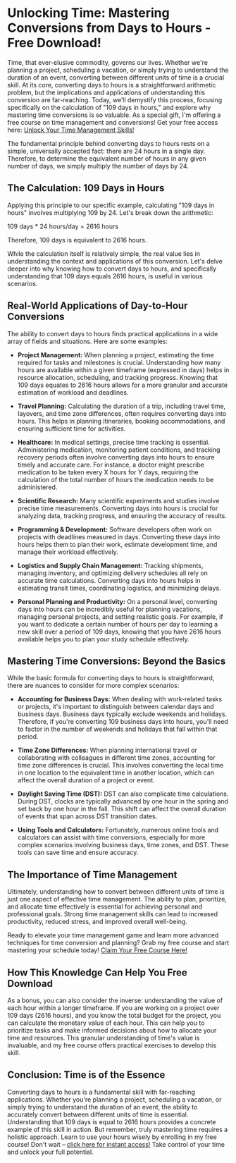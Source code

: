 # Unlocking Time: Mastering Conversions from Days to Hours - Free Download!

Time, that ever-elusive commodity, governs our lives. Whether we're planning a project, scheduling a vacation, or simply trying to understand the duration of an event, converting between different units of time is a crucial skill. At its core, converting days to hours is a straightforward arithmetic problem, but the implications and applications of understanding this conversion are far-reaching. Today, we’ll demystify this process, focusing specifically on the calculation of "109 days in hours," and explore why mastering time conversions is so valuable. As a special gift, I'm offering a free course on time management and conversions! Get your free access here: [Unlock Your Time Management Skills!](https://udemywork.com/109-days-in-hours)

The fundamental principle behind converting days to hours rests on a simple, universally accepted fact: there are 24 hours in a single day. Therefore, to determine the equivalent number of hours in any given number of days, we simply multiply the number of days by 24.

## The Calculation: 109 Days in Hours

Applying this principle to our specific example, calculating "109 days in hours" involves multiplying 109 by 24.  Let's break down the arithmetic:

109 days * 24 hours/day = 2616 hours

Therefore, 109 days is equivalent to 2616 hours.

While the calculation itself is relatively simple, the real value lies in understanding the context and applications of this conversion. Let's delve deeper into why knowing how to convert days to hours, and specifically understanding that 109 days equals 2616 hours, is useful in various scenarios.

## Real-World Applications of Day-to-Hour Conversions

The ability to convert days to hours finds practical applications in a wide array of fields and situations. Here are some examples:

*   **Project Management:**  When planning a project, estimating the time required for tasks and milestones is crucial.  Understanding how many hours are available within a given timeframe (expressed in days) helps in resource allocation, scheduling, and tracking progress.  Knowing that 109 days equates to 2616 hours allows for a more granular and accurate estimation of workload and deadlines.

*   **Travel Planning:**  Calculating the duration of a trip, including travel time, layovers, and time zone differences, often requires converting days into hours. This helps in planning itineraries, booking accommodations, and ensuring sufficient time for activities.

*   **Healthcare:**  In medical settings, precise time tracking is essential.  Administering medication, monitoring patient conditions, and tracking recovery periods often involve converting days into hours to ensure timely and accurate care. For instance, a doctor might prescribe medication to be taken every X hours for Y days, requiring the calculation of the total number of hours the medication needs to be administered.

*   **Scientific Research:**  Many scientific experiments and studies involve precise time measurements.  Converting days into hours is crucial for analyzing data, tracking progress, and ensuring the accuracy of results.

*   **Programming & Development:** Software developers often work on projects with deadlines measured in days. Converting these days into hours helps them to plan their work, estimate development time, and manage their workload effectively.

*   **Logistics and Supply Chain Management:**  Tracking shipments, managing inventory, and optimizing delivery schedules all rely on accurate time calculations. Converting days into hours helps in estimating transit times, coordinating logistics, and minimizing delays.

*   **Personal Planning and Productivity:**  On a personal level, converting days into hours can be incredibly useful for planning vacations, managing personal projects, and setting realistic goals. For example, if you want to dedicate a certain number of hours per day to learning a new skill over a period of 109 days, knowing that you have 2616 hours available helps you to plan your study schedule effectively.

## Mastering Time Conversions: Beyond the Basics

While the basic formula for converting days to hours is straightforward, there are nuances to consider for more complex scenarios:

*   **Accounting for Business Days:** When dealing with work-related tasks or projects, it's important to distinguish between calendar days and business days. Business days typically exclude weekends and holidays. Therefore, if you're converting 109 business days into hours, you'll need to factor in the number of weekends and holidays that fall within that period.

*   **Time Zone Differences:**  When planning international travel or collaborating with colleagues in different time zones, accounting for time zone differences is crucial. This involves converting the local time in one location to the equivalent time in another location, which can affect the overall duration of a project or event.

*   **Daylight Saving Time (DST):**  DST can also complicate time calculations. During DST, clocks are typically advanced by one hour in the spring and set back by one hour in the fall. This shift can affect the overall duration of events that span across DST transition dates.

*   **Using Tools and Calculators:**  Fortunately, numerous online tools and calculators can assist with time conversions, especially for more complex scenarios involving business days, time zones, and DST. These tools can save time and ensure accuracy.

## The Importance of Time Management

Ultimately, understanding how to convert between different units of time is just one aspect of effective time management. The ability to plan, prioritize, and allocate time effectively is essential for achieving personal and professional goals. Strong time management skills can lead to increased productivity, reduced stress, and improved overall well-being.

Ready to elevate your time management game and learn more advanced techniques for time conversion and planning? Grab my free course and start mastering your schedule today! [Claim Your Free Course Here!](https://udemywork.com/109-days-in-hours)

## How This Knowledge Can Help You Free Download

As a bonus, you can also consider the inverse: understanding the value of each hour within a longer timeframe. If you are working on a project over 109 days (2616 hours), and you know the total budget for the project, you can calculate the monetary value of each hour. This can help you to prioritize tasks and make informed decisions about how to allocate your time and resources. This granular understanding of time's value is invaluable, and my free course offers practical exercises to develop this skill.

## Conclusion: Time is of the Essence

Converting days to hours is a fundamental skill with far-reaching applications. Whether you're planning a project, scheduling a vacation, or simply trying to understand the duration of an event, the ability to accurately convert between different units of time is essential.  Understanding that 109 days is equal to 2616 hours provides a concrete example of this skill in action. But remember, truly mastering time requires a holistic approach. Learn to use your hours wisely by enrolling in my free course!  Don't wait – [click here for instant access!](https://udemywork.com/109-days-in-hours) Take control of your time and unlock your full potential.
